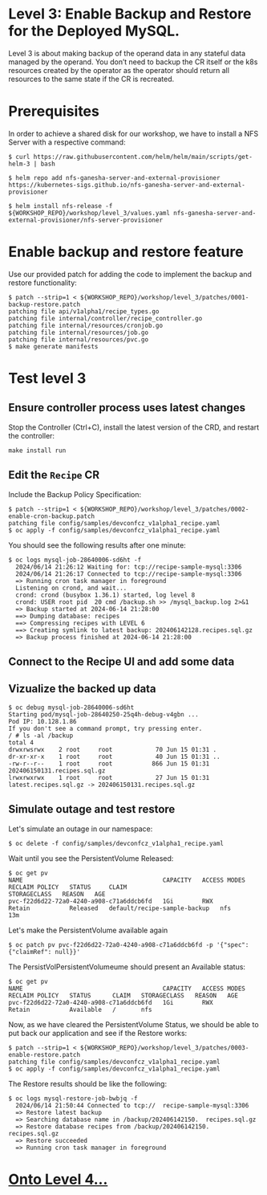 # Level 3: Enable Backup and Restore for the Deployed MySQL.

Level 3 is about making backup of the operand data in any stateful data managed by the operand. You don’t need to backup the CR itself or the k8s resources created by the operator as the operator should return all resources to the same state if the CR is recreated.

# Prerequisites
In order to achieve a shared disk for our workshop, we have to install a NFS Server with a respective command:

```shell
$ curl https://raw.githubusercontent.com/helm/helm/main/scripts/get-helm-3 | bash

$ helm repo add nfs-ganesha-server-and-external-provisioner https://kubernetes-sigs.github.io/nfs-ganesha-server-and-external-provisioner

$ helm install nfs-release -f  ${WORKSHOP_REPO}/workshop/level_3/values.yaml nfs-ganesha-server-and-external-provisioner/nfs-server-provisioner
```

# Enable backup and restore feature

Use our provided patch for adding the code to implement the backup and restore functionality:

```shell
$ patch --strip=1 < ${WORKSHOP_REPO}/workshop/level_3/patches/0001-backup-restore.patch
patching file api/v1alpha1/recipe_types.go
patching file internal/controller/recipe_controller.go
patching file internal/resources/cronjob.go
patching file internal/resources/job.go
patching file internal/resources/pvc.go
$ make generate manifests
```

# Test level 3

## Ensure controller process uses latest changes

Stop the Controller (Ctrl+C), install the latest version of the CRD, and restart the controller:

```shell
make install run
```

## Edit the `Recipe` CR

Include the Backup Policy Specification:

```shell
$ patch --strip=1 < ${WORKSHOP_REPO}/workshop/level_3/patches/0002-enable-cron-backup.patch
patching file config/samples/devconfcz_v1alpha1_recipe.yaml
$ oc apply -f config/samples/devconfcz_v1alpha1_recipe.yaml
```

You should see the following results after one minute:
```shell
$ oc logs mysql-job-28640006-sd6ht -f
  2024/06/14 21:26:12 Waiting for: tcp://recipe-sample-mysql:3306
  2024/06/14 21:26:17 Connected to tcp://recipe-sample-mysql:3306
  => Running cron task manager in foreground
  Listening on crond, and wait...
  crond: crond (busybox 1.36.1) started, log level 8
  crond: USER root pid  20 cmd /backup.sh >> /mysql_backup.log 2>&1
  => Backup started at 2024-06-14 21:28:00
  ==> Dumping database: recipes
  ==> Compressing recipes with LEVEL 6
  ==> Creating symlink to latest backup: 202406142128.recipes.sql.gz
  => Backup process finished at 2024-06-14 21:28:00
```

## Connect to the Recipe UI and add some data

## Vizualize the backed up data

```shell
$ oc debug mysql-job-28640006-sd6ht
Starting pod/mysql-job-28640250-25q4h-debug-v4gbn ...
Pod IP: 10.128.1.86
If you don't see a command prompt, try pressing enter.
/ # ls -al /backup
total 4
drwxrwsrwx    2 root     root            70 Jun 15 01:31 .
dr-xr-xr-x    1 root     root            40 Jun 15 01:31 ..
-rw-r--r--    1 root     root           866 Jun 15 01:31 202406150131.recipes.sql.gz
lrwxrwxrwx    1 root     root            27 Jun 15 01:31 latest.recipes.sql.gz -> 202406150131.recipes.sql.gz
```

## Simulate outage and test restore

Let's simulate an outage in our namespace:
```shell
$ oc delete -f config/samples/devconfcz_v1alpha1_recipe.yaml
```

Wait until you see the PersistentVolume Released:
```shell
$ oc get pv
NAME                                       CAPACITY   ACCESS MODES   RECLAIM POLICY   STATUS     CLAIM                          STORAGECLASS   REASON   AGE
pvc-f22d6d22-72a0-4240-a908-c71a6ddcb6fd   1Gi        RWX            Retain           Released   default/recipe-sample-backup   nfs                     13m
```

Let's make the PersistentVolume available again
```shell
$ oc patch pv pvc-f22d6d22-72a0-4240-a908-c71a6ddcb6fd -p '{"spec":{"claimRef": null}}'
```

The PersistVolPersistentVolumeume should present an Available status:
```shell
$ oc get pv
NAME                                       CAPACITY   ACCESS MODES   RECLAIM POLICY   STATUS      CLAIM   STORAGECLASS   REASON   AGE
pvc-f22d6d22-72a0-4240-a908-c71a6ddcb6fd   1Gi        RWX            Retain           Available   /       nfs
```

Now, as we have cleared the PersistentVolume Status, we should be able to put back our application and see if the Restore works:
```shell
$ patch --strip=1 < ${WORKSHOP_REPO}/workshop/level_3/patches/0003-enable-restore.patch
patching file config/samples/devconfcz_v1alpha1_recipe.yaml
$ oc apply -f config/samples/devconfcz_v1alpha1_recipe.yaml
```

The Restore results should be like the following:

```shell
$ oc logs mysql-restore-job-bwbjq -f
  2024/06/14 21:50:44 Connected to tcp://  recipe-sample-mysql:3306
  => Restore latest backup
  => Searching database name in /backup/202406142150.  recipes.sql.gz
  => Restore database recipes from /backup/202406142150.  recipes.sql.gz
  => Restore succeeded
  => Running cron task manager in foreground
```

# [Onto Level 4...](../level_4/)